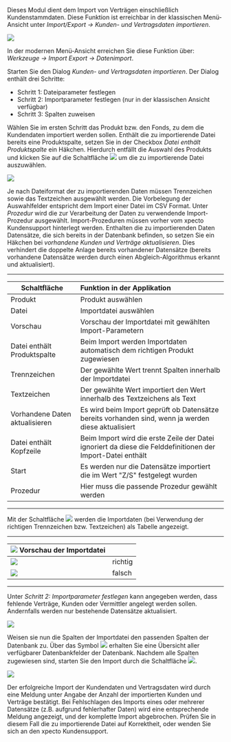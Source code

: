 Dieses Modul dient dem Import von Verträgen einschließlich Kundenstammdaten. Diese Funktion ist erreichbar in der klassischen Menü-Ansicht unter *Import/Export  → Kunden- und Vertragsdaten importieren*.

![](http://xpecto.github.io/docs/xpecto/Import_Export/Kunden_und_Vertragsdaten_importieren/Datenimport_Menue.png)

In der modernen Menü-Ansicht erreichen Sie diese Funktion über: *Werkzeuge -> Import Export -> Datenimport*.


Starten Sie den Dialog *Kunden- und Vertragsdaten importieren*. Der Dialog enthält drei Schritte:

 - Schritt 1: Dateiparameter festlegen
 - Schritt 2: Importparameter festlegen (nur in der klassischen Ansicht verfügbar)
 - Schritt 3: Spalten zuweisen

Wählen Sie im ersten Schritt das Produkt bzw. den Fonds, zu dem die Kundendaten importiert werden sollen. Enthält die zu importierende Datei bereits eine Produktspalte, setzen Sie in der Checkbox  *Datei enthält Produktspalte* ein Häkchen. Hierdurch entfällt die Auswahl des Produkts und klicken Sie auf die Schaltfläche ![](http://xpecto.github.io/docs/xpecto/Import_Export/Kunden_und_Vertragsdaten_importieren/Button_Dateiauswahl.png) um die zu importierende Datei auszuwählen.

![](http://xpecto.github.io/docs/xpecto/Import_Export/Kunden_und_Vertragsdaten_importieren/Daten_importieren_Main.png)

Je nach Dateiformat der zu importierenden Daten müssen Trennzeichen sowie das Textzeichen ausgewählt werden. Die Vorbelegung der Auswahlfelder entspricht dem Import einer Datei im CSV Format. 
Unter *Prozedur* wird die zur Verarbeitung der Daten zu verwendende Import-Prozedur ausgewählt. Import-Prozeduren müssen vorher vom xpecto Kundensupport hinterlegt werden. 
Enthalten die zu importierenden Daten Datensätze, die sich bereits in der Datenbank befinden, so setzen Sie ein Häkchen bei *vorhandene Kunden und Verträge aktualisieren*. Dies verhindert die doppelte Anlage bereits vorhandener Datensätze (bereits vorhandene Datensätze werden durch einen Abgleich-Algorithmus erkannt und aktualisiert). 


----------


|  Schaltfläche         |    Funktion in der Applikation    |  
| ------------- |:-------------| 
| Produkt     |  Produkt auswählen |
| Datei     |Importdatei auswählen | 
| Vorschau    | Vorschau der Importdatei mit gewählten Import-Parametern | 
| Datei enthält Produktspalte     | Beim Import werden Importdaten automatisch dem richtigen Produkt zugewiesen | 
| Trennzeichen    | Der gewählte Wert trennt Spalten innerhalb der Importdatei | 
| Textzeichen     |Der gewählte Wert importiert den Wert innerhalb des Textzeichens als Text| 
| Vorhandene Daten aktualisieren | Es wird beim Import geprüft ob Datensätze bereits vorhanden sind, wenn ja werden diese aktualisiert | 
| Datei enthält Kopfzeile  | Beim Import wird die erste Zeile der Datei ignoriert da diese die Felddefinitionen der Import-Datei enthält | 
| Start    | Es werden nur die Datensätze importiert die im Wert "Z/S" festgelegt wurden| 
| Prozedur    | Hier muss die passende Prozedur gewählt werden | 


----------


Mit der Schaltfläche ![](http://xpecto.github.io/docs/img/img_1441889857529.png) werden die Importdaten (bei Verwendung der richtigen Trennzeichen bzw. Textzeichen) als Tabelle angezeigt. 


----------


| ![](http://xpecto.github.io/docs/xpecto/Grafiken/gr_gluehbirne.jpg) Vorschau der Importdatei       |       |  
| ------------- |:-------------| 
| ![](http://xpecto.github.io/docs/xpecto/Import_Export/Kunden_und_Vertragsdaten_importieren/Prefiew_right.png)     |  richtig |
| ![](http://xpecto.github.io/docs/xpecto/Import_Export/Kunden_und_Vertragsdaten_importieren/Prefiew_wrong.png)  |falsch | 


----------


Unter *Schritt 2: Importparameter festlegen* kann angegeben werden, dass fehlende Verträge, Kunden oder Vermittler angelegt werden sollen. Andernfalls werden nur bestehende Datensätze aktualisiert.

![](http://xpecto.github.io/docs/xpecto/Import_Export/Kunden_und_Vertragsdaten_importieren/Auswahl_DB_Felder.png)

Weisen sie nun die Spalten der Importdatei den passenden Spalten der Datenbank zu. Über das Symbol ![](http://xpecto.github.io/docs/xpecto/Import_Export/Kunden_und_Vertragsdaten_importieren/Lupe.png) erhalten Sie eine Übersicht aller verfügbarer Datenbankfelder der Datenbank. Nachdem alle Spalten zugewiesen sind, starten Sie den Import durch die Schaltfläche ![](http://xpecto.github.io/docs/img/img_1441889884609.png).

![](http://xpecto.github.io/docs/xpecto/Import_Export/Kunden_und_Vertragsdaten_importieren/Import_response.png)

Der erfolgreiche Import der Kundendaten und Vertragsdaten wird durch eine Meldung unter Angabe der Anzahl der importierten Kunden und Verträge bestätigt. Bei Fehlschlagen des Imports eines oder mehrerer Datensätze (z.B. aufgrund fehlerhafter Daten) wird eine entsprechende Meldung angezeigt, und der komplette Import abgebrochen. Prüfen Sie in diesem Fall die zu importierende Datei auf Korrektheit, oder wenden Sie sich an den xpecto Kundensupport.
